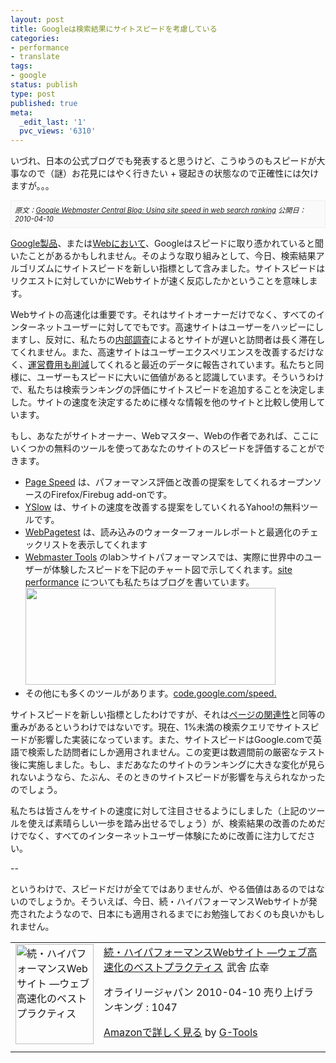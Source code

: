 ```yaml
---
layout: post
title: Googleは検索結果にサイトスピードを考慮している
categories:
- performance
- translate
tags:
- google
status: publish
type: post
published: true
meta:
  _edit_last: '1'
  pvc_views: '6310'
---
```

いづれ、日本の公式ブログでも発表すると思うけど、こうゆうのもスピードが大事なので（謎）お花見にはやく行きたい + 寝起きの状態なので正確性には欠けますが。。。

<cite style="font-size: 80%; display: block; border: 1px #eee solid; padding: 6px; background: #fafafa;">原文：<a href="http://googlewebmastercentral.blogspot.com/2010/04/using-site-speed-in-web-search-ranking.html">Google Webmaster Central Blog: Using site speed in web search ranking</a>
公開日：2010-04-10</cite>

<a href="http://www.google.com/chrome/intl/en/more/speed.html">Google製品</a>、または<a href="http://googleblog.blogspot.com/search/label/faster%20web">Webにおいて</a>、Googleはスピードに取り憑かれていると聞いたことがあるかもしれません。そのような取り組みとして、今日、検索結果アルゴリズムにサイトスピードを新しい指標として含みました。サイトスピードはリクエストに対していかにWebサイトが速く反応したかということを意味します。

<!--more-->

Webサイトの高速化は重要です。それはサイトオーナーだけでなく、すべてのインターネットユーザーに対してでもです。高速サイトはユーザーをハッピーにしますし、反対に、私たちの<a href="http://googleresearch.blogspot.com/2009/06/speed-matters.html">内部調査</a>によるとサイトが遅いと訪問者は長く滞在してくれません。また、高速サイトはユーザーエクスペリエンスを改善するだけなく、<a href="http://radar.oreilly.com/2009/07/velocity-making-your-site-fast.html">運営費用も削減</a>してくれると最近のデータに報告されています。私たちと同様に、ユーザーもスピードに大いに価値があると認識しています。そういうわけで、私たちは検索ランキングの評価にサイトスピードを追加することを決定しました。サイトの速度を決定するために様々な情報を他のサイトと比較し使用しています。

もし、あなたがサイトオーナー、Webマスター、Webの作者であれば、ここにいくつかの無料のツールを使ってあなたのサイトのスピードを評価することができます。
<ul>
	<li><a href="http://code.google.com/speed/page-speed/">Page Speed</a> は、パフォーマンス評価と改善の提案をしてくれるオープンソースのFirefox/Firebug add-onです。</li>
	<li><a href="http://developer.yahoo.com/yslow/">YSlow</a> は、サイトの速度を改善する提案をしていくれるYahoo!の無料ツールです。</li>
	<li><a href="http://www.webpagetest.org/">WebPagetest</a> は、読み込みのウォーターフォールレポートと最適化のチェックリストを表示してくれます</li>
	<li><a href="https://www.google.com/webmasters/tools/home?hl=en">Webmaster Tools</a> のlab＞サイトパフォーマンスでは、実際に世界中のユーザーが体験したスピードを下記のチャート図で示してくれます。<a href="http://googlewebmastercentral.blogspot.com/2009/12/your-sites-performance-in-webmaster.html">site performance</a> についても私たちはブログを書いています。<a href="/static/blog/2010/04/83.png"><img class="fig" title="site performance" src="/static/blog/2010/04/83.png" alt="" width="400" height="155" /></a></li>
	<li>その他にも多くのツールがあります。<a href="http://code.google.com/speed/">code.google.com/speed.</a></li>
</ul>
サイトスピードを新しい指標としたわけですが、それは<a href="http://www.youtube.com/watch?v=muSIzHurn4U">ページの関連性</a>と同等の重みがあるというわけではないです。現在、1%未満の検索クエリでサイトスピードが影響した実装になっています。また、サイトスピードはGoogle.comで英語で検索した訪問者にしか適用されません。この変更は数週間前の厳密なテスト後に実施しました。もし、まだあなたのサイトのランキングに大きな変化が見られないようなら、たぶん、そのときのサイトスピードが影響を与えられなかったのでしょう。

私たちは皆さんをサイトの速度に対して注目させるようにしました（上記のツールを使えば素晴らしい一歩を踏み出せるでしょう）が、検索結果の改善のためだけでなく、すべてのインターネットユーザー体験にために改善に注力してださい。

--

というわけで、スピードだけが全てではありませんが、やる価値はあるのではないのでしょうか。そういえば、今日、続・ハイパフォーマンスWebサイトが発売されたようなので、日本にも適用されるまでにお勉強しておくのも良いかもしれません。
<table border="0" cellpadding="5">
<tbody>
<tr>
<td valign="top"><a href="http://www.amazon.co.jp/exec/obidos/ASIN/4873114462/warikiru-22/ref=nosim/" target="_blank"><img class="fig" style="border: 0pt none;" src="http://ecx.images-amazon.com/images/I/51apDotzVxL._SL160_.jpg" border="0" alt="続・ハイパフォーマンスWebサイト ―ウェブ高速化のベストプラクティス" width="125" height="160" /></a></td>
<td valign="top"><span><a href="http://www.amazon.co.jp/%E7%B6%9A%E3%83%BB%E3%83%8F%E3%82%A4%E3%83%91%E3%83%95%E3%82%A9%E3%83%BC%E3%83%9E%E3%83%B3%E3%82%B9Web%E3%82%B5%E3%82%A4%E3%83%88-%E2%80%95%E3%82%A6%E3%82%A7%E3%83%96%E9%AB%98%E9%80%9F%E5%8C%96%E3%81%AE%E3%83%99%E3%82%B9%E3%83%88%E3%83%97%E3%83%A9%E3%82%AF%E3%83%86%E3%82%A3%E3%82%B9-Steve-Souders/dp/4873114462%3FSubscriptionId%3D15SMZCTB9V8NGR2TW082%26tag%3Dwarikiru-22%26linkCode%3Dxm2%26camp%3D2025%26creative%3D165953%26creativeASIN%3D4873114462" target="_blank">続・ハイパフォーマンスWebサイト
―ウェブ高速化のベストプラクティス</a><img style="border: none;" src="http://www.assoc-amazon.jp/e/ir?t=warikiru-22&amp;l=ur2&amp;o=9" alt="" width="1" height="1" />
武舎 広幸 </span>

<span>オライリージャパン  2010-04-10
売り上げランキング : 1047</span>

<span><a href="http://www.amazon.co.jp/%E7%B6%9A%E3%83%BB%E3%83%8F%E3%82%A4%E3%83%91%E3%83%95%E3%82%A9%E3%83%BC%E3%83%9E%E3%83%B3%E3%82%B9Web%E3%82%B5%E3%82%A4%E3%83%88-%E2%80%95%E3%82%A6%E3%82%A7%E3%83%96%E9%AB%98%E9%80%9F%E5%8C%96%E3%81%AE%E3%83%99%E3%82%B9%E3%83%88%E3%83%97%E3%83%A9%E3%82%AF%E3%83%86%E3%82%A3%E3%82%B9-Steve-Souders/dp/4873114462%3FSubscriptionId%3D15SMZCTB9V8NGR2TW082%26tag%3Dwarikiru-22%26linkCode%3Dxm2%26camp%3D2025%26creative%3D165953%26creativeASIN%3D4873114462" target="_blank">Amazonで詳しく見る</a></span> <span>by <a href="http://www.goodpic.com/mt/aws/index.html">G-Tools</a></span></td>
</tr>
</tbody>
</table>
